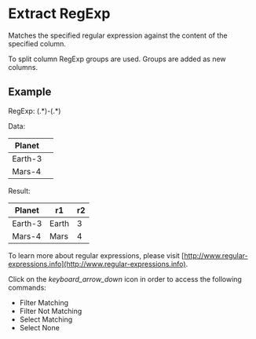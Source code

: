 <!-- TITLE: Extract RegExp -->
<!-- SUBTITLE: -->

# Extract RegExp

Matches the specified regular expression against the content of the specified column.

To split column RegExp groups are used. Groups are added as new columns.

## Example

RegExp: (.\*)-(.\*)

Data:

| Planet  |   |
|---------|---|
| Earth-3 |   |
| Mars-4  |   |

Result:

| Planet  | r1    | r2 |
|---------|-------|----|
| Earth-3 | Earth | 3  |
| Mars-4  | Mars  | 4  |

To learn more about regular expressions, please visit
[http://www.regular-expressions.info](http://www.regular-expressions.info).

Click on the _keyboard_arrow_down_ icon in order to access the following commands:

* Filter Matching
* Filter Not Matching
* Select Matching
* Select None
